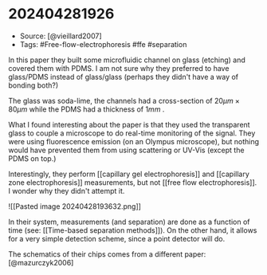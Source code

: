 # 202404281926

- Source: [@vieillard2007]
- Tags: #Free-flow-electrophoresis #ffe #separation

In this paper they built some microfluidic channel on glass (etching) and covered them with PDMS. I am not sure why they preferred to have glass/PDMS instead of glass/glass (perhaps they didn't have a way of bonding both?)

The glass was soda-lime, the channels had a cross-section of $20\mu m \times 80\mu m$ while the PDMS had a thickness of $1mm$ . 

What I found interesting about the paper is that they used the transparent glass to couple a microscope to do real-time monitoring of the signal. They were using fluorescence emission (on an Olympus microscope), but nothing would have prevented them from using scattering or UV-Vis (except the PDMS on top.)

Interestingly, they perform [[capillary gel electrophoresis]] and [[capillary zone electrophoresis]] measurements, but not [[free flow electrophoresis]]. I wonder why they didn't attempt it. 

![[Pasted image 20240428193632.png]]

In their system, measurements (and separation) are done as a function of time (see: [[Time-based separation methods]]). On the other hand, it allows for a very simple detection scheme, since a point detector will do. 

The schematics of their chips comes from a different paper: [@mazurczyk2006]

